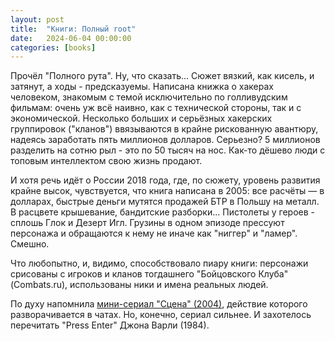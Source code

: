 ```yaml
---
layout: post
title:  "Книги: Полный root"
date:   2024-06-04 00:00:00
categories: [books]
---
```


Прочёл "Полного рута". Ну, что сказать... Сюжет вязкий, как кисель, и затянут, а ходы - предсказуемы. Написана книжка о хакерах человеком, знакомым с темой исключительно по голливудским фильмам: очень уж всё наивно, как с технической стороны, так и с экономической. Несколько больших и серьёзных хакерских группировок ("кланов") ввязываются в крайне рискованную авантюру, надеясь заработать пять миллионов долларов. Серьезно? 5 миллионов разделить на сотню рыл  - это по 50 тысяч на нос. Как-то дёшево люди с топовым интеллектом свою жизнь продают.

И хотя речь идёт о России 2018 года, где, по сюжету, уровень развития крайне высок, чувствуется, что книга написана в 2005: все расчёты — в долларах, быстрые деньги мутятся продажей БТР в Польшу на металл. В расцвете крышевание, бандитские разборки... Пистолеты у героев - сплошь Глок и Дезерт Игл. Грузины в одном эпизоде прессуют персонажа и обращаются к нему не иначе как "ниггер" и "ламер". Смешно.


Что любопытно, и, видимо, способствовало пиару книги: персонажи срисованы с игроков и кланов тогдашнего "Бойцовского Клуба" (Combats.ru), использованы ники и имена реальных людей.

По духу напомнила [мини-сериал "Сцена" (2004)](https://www.youtube.com/watch?v=Ip3guo1MQCY), действие которого разворачивается в чатах. Но, конечно, сериал сильнее. И захотелось перечитать "Press Enter" Джона Варли (1984).